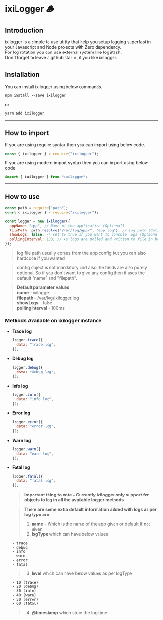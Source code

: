 # ixiLogger 🪵

## Introduction

ixilogger is a simple to use utility that help you setup logging superfast in your Javascript and Node projects with Zero dependency.<br/>
For log rotation you can use external system like logStash.<br/>
Don't forget to leave a github star ⭐, if you like ixilogger.

## Installation

You can install ixilogger using below commands.

```
npm install --save ixilogger
```

or

```javascript
yarn add ixilogger
```

---

## How to import

If you are using require syntax then you can import using below code.

```javascript
const { ixilogger } = require("ixilogger");
```

If you are using modern import syntax then you can import using below code.

```javascript
import { ixilogger } from "ixilogger";
```

---

## How to use

```javascript
const path = require("path");
const { ixilogger } = require("ixilogger");

const logger = new ixilogger({
  appName: "app", // Name of the application (Optional)
  filePath: path.resolve("/var/log/app/", "app.log"), // Log path (Optional),
  showLogs: false, // set to true if you want to console logs (Optional)
  pollingInterval: 100, // As logs are polled and written to file in batches, Using this you can set the polling interval in ms (Optional)
});
```

> log file path usually comes from the app config but you can also hardcode if you wanted.

> config object is not mandatory and also the fields are also purely optional. So if you don't want to give any config then it uses the default "name" and "filepath".

> **Default parameter values** <br/> **name** - ixilogger <br/> **filepath** - /var/log/ixilogger.log <br/> **showLogs** - false <br/> **pollingInterval** - 100ms

### Methods Available on ixilogger instance

- **Trace log**
  ```javascript
  logger.trace({
    data: "trace log",
  });
  ```
- **Debug log**
  ```javascript
  logger.debug({
    data: "debug log",
  });
  ```
- **Info log**
  ```javascript
  logger.info({
    data: "info log",
  });
  ```
- **Error log**
  ```javascript
  logger.error({
    data: "error log",
  });
  ```
- **Warn log**
  ```javascript
  logger.warn({
    data: "warn log",
  });
  ```
- **Fatal log**

  ```javascript
  logger.fatal({
    data: "fatal log",
  });
  ```

  > **Important thing to note - Currently ixilogger only support for objects to log in all the available logger methods**

  > **There are some extra default information added with logs as per log type are** <br/>
  >
  > 1. **name** - Which is the name of the app given or default if not given <br/>
  > 2. **logType** which can have below values<br/>

      - trace
      - debug
      - info
      - warn
      - error
      - fatal

  > 3. **level** which can have below values as per logType<br/>

      - 10 (trace)
      - 20 (debug)
      - 30 (info)
      - 40 (warn)
      - 50 (error)
      - 60 (fatal)

  > 4. **@timestamp** which store the log time
